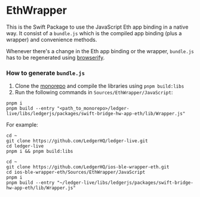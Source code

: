 # EthWrapper

This is the Swift Package to use the JavaScript Eth app binding in a native way. It consist of a `bundle.js` which is the compiled app binding (plus a wrapper) and convenience methods.

Whenever there's a change in the Eth app binding or the wrapper, `bundle.js` has to be regenerated using [browserify](https://browserify.org/).

### How to generate `bundle.js`

1. Clone the [monorepo](https://github.com/ledgerhq/ledger-live) and compile the libraries using `pnpm build:libs`
2. Run the following commands in `Sources/EthWrapper/JavaScript`:

```
pnpm i
pnpm build --entry "<path_to_monorepo>/ledger-live/libs/ledgerjs/packages/swift-bridge-hw-app-eth/lib/Wrapper.js"
```
For example:

```
cd ~
git clone https://github.com/LedgerHQ/ledger-live.git
cd ledger-live
pnpm i && pnpm build:libs

cd ~
git clone https://github.com/LedgerHQ/ios-ble-wrapper-eth.git
cd ios-ble-wrapper-eth/Sources/EthWrapper/JavaScript
pnpm i
pnpm build --entry "~/ledger-live/libs/ledgerjs/packages/swift-bridge-hw-app-eth/lib/Wrapper.js"
```
